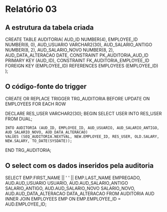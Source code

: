 # Relatório 03

## A estrutura da tabela criada

CREATE TABLE AUDITORIA(
    AUD_ID NUMBER(4),
    EMPLOYEE_ID NUMBER(6, 0),
    AUD_USUARIO VARCHAR2(30),
    AUD_SALARIO_ANTIGO NUMBER(8, 2),
    AUD_SALARIO_NOVO NUMBER(8, 2),
    AUD_DATA_ALTERACAO DATE,
    CONSTRAINT PK_AUDITORIA_AUD_ID PRIMARY KEY (AUD_ID),
    CONSTRAINT FK_AUDITORIA_EMPLOYEE_ID FOREIGN KEY (EMPLOYEE_ID) REFERENCES EMPLOYEES (EMPLOYEE_ID)
);

## O código-fonte do trigger

CREATE OR REPLACE TRIGGER TRG_AUDITORIA BEFORE UPDATE
ON EMPLOYEES
FOR EACH ROW

DECLARE RES_USER VARCHAR2(30);
BEGIN
    SELECT USER INTO RES_USER FROM DUAL;
    
    INTO AUDITORIA (AUD_ID, EMPLOYEE_ID, AUD_USUARIO, AUD_SALARIO_ANTIGO, AUD_SALARIO_NOVO, AUD_DATA_ALTERACAO)
    VALUES (SEQ_AUDITORIA.NEXTVAL, NEW.EMPLOYEE_ID, RES_USER, OLD.SALARY, NEW.SALARY, TO_DATE(SYSDATE));
END TRG_AUDITORIA;

## O select com os dados inseridos pela auditoria

SELECT 
    EMP.FIRST_NAME || ' ' || EMP.LAST_NAME EMPREGADO,
    AUD.AUD_USUARIO USUARIO,
    AUD.AUD_SALARIO_ANTIGO SALARIO_ANTIGO,
    AUD.AUD_SALARIO_NOVO SALARIO_NOVO,
    AUD.AUD_DATA_ALTERACAO DATA_ALTERACAO
FROM
    AUDITORIA AUD
    INNER JOIN
        EMPLOYEES EMP
        ON EMP.EMPLOYEE_ID = AUD.EMPLOYEE_ID;

